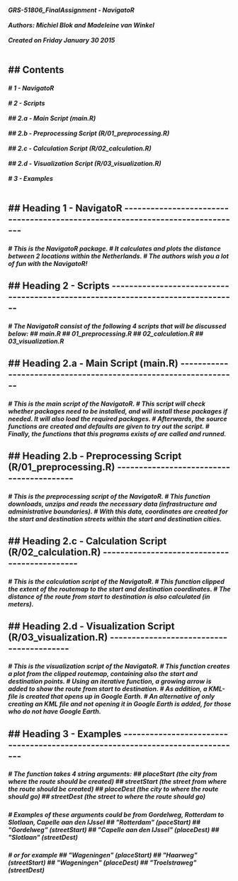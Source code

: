 <p>
  <h5>
    GRS-51806_FinalAssignment - NavigatoR <br></br>
    Authors: Michiel Blok and Madeleine van Winkel <br></br>
    Created on Friday January 30 2015 <br></br>
  </h5>
</p>

<p>
  <h2>
  ## Contents
  </h2>
</p>

<p>
  <h5>
    # 1 - NavigatoR <br></br>
    # 2 - Scripts <br></br>
    ## 2.a - Main Script (main.R) <br></br>
    ## 2.b - Preprocessing Script (R/01_preprocessing.R) <br></br>
    ## 2.c - Calculation Script (R/02_calculation.R) <br></br>
    ## 2.d - Visualization Script (R/03_visualization.R) <br></br>
    # 3 - Examples <br></br>
  </h5>
</p>

<h2>
  ## Heading 1 - NavigatoR ------------------------------------------------------------------------------
</h2>

<h5>
  # This is the NavigatoR package.
  # It calculates and plots the distance between 2 locations within the Netherlands.
  # The authors wish you a lot of fun with the NavigatoR!
</h5>

<h2>
  ## Heading 2 - Scripts --------------------------------------------------------------------------------
</h2>

<h5>
  # The NavigatoR consist of the following 4 scripts that will be discussed below:
  ## main.R
  ## 01_preprocessing.R
  ## 02_calculation.R
  ## 03_visualization.R
</h5>

<h2>
  ## Heading 2.a - Main Script (main.R) ----------------------------------------------------------------
</h2>

<h5>
  # This is the main script of the NavigatoR. 
  # This script will check whether packages need to be installed, and will install these packages if needed. It will also load the required packages.
  # Afterwards, the source functions are created and defaults are given to try out the script.
  # Finally, the functions that this programs exists of are called and runned.
</h5>

<h2>
  ## Heading 2.b - Preprocessing Script (R/01_preprocessing.R) -----------------------------------------
</h2>

<h5>
  # This is the preprocessing script of the NavigatoR.
  # This function downloads, unzips and reads the necessary data (infrastructure and administrative boundaries).
  # With this data, coordinates are created for the start and destination streets within the start and destination cities.
</h5>

<h2>
  ## Heading 2.c - Calculation Script (R/02_calculation.R) ---------------------------------------------
</h2>

<h5>
  # This is the calculation script of the NavigatoR.
  # This function clipped the extent of the routemap to the start and destination coordinates.
  # The distance of the route from start to destination is also calculated (in meters).
</h5>

<h2>
  ## Heading 2.d - Visualization Script (R/03_visualization.R) -----------------------------------------
</h2>

<h5>
  # This is the visualization script of the NavigatoR.
  # This function creates a plot from the clipped routemap, containing also the start and destination points.
  # Using an iterative function, a growing arrow is added to show the route from start to destination.
  # As addition, a KML-file is created that opens up in Google Earth.
  # An alternative of only creating an KML file and not opening it in Google Earth is added, for those who do not have Google Earth.
</h5>

<h2>
  ## Heading 3 - Examples ------------------------------------------------------------------------------
</h2>

<h5>
  # The function takes 4 string arguments:
  ## placeStart (the city from where the route should be created)
  ## streetStart (the street from where the route should be created)
  ## placeDest (the city to where the route should go)
  ## streetDest (the street to where the route should go)
</h5>

<h5>
  # Examples of these arguments could be from Gordelweg, Rotterdam to Slotlaan, Capelle aan den IJssel
  ## "Rotterdam" (paceStart)
  ## "Gordelweg" (streetStart)
  ## "Capelle aan den IJssel" (placeDest)
  ## "Slotlaan" (streetDest)
</h5>

<h5>
  # or for example
  ## "Wageningen" (placeStart)
  ## "Haarweg" (streetStart)
  ## "Wageningen" (placeDest)
  ## "Troelstraweg" (streetDest)
</h5>
